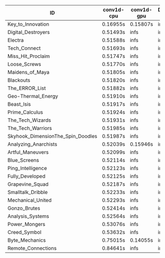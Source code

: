 |ID|conv1d-cpu|conv1d-gpu|DWSPConv2D-gpu|gemm-gpu|avg|
|-|-|-|-|-|-|
|Key_to_Innovation|0.16955s|0.15807s|infs|5.05467s|infs|
|Digital_Destroyers|0.51493s|infs|infs|5.03060s|infs|
|Electra|0.51588s|infs|infs|5.08261s|infs|
|Tech_Connect|0.51693s|infs|infs|5.03485s|infs|
|Miss_Hit_Proclaim|0.51747s|infs|infs|5.02901s|infs|
|Loose_Screws|0.51770s|infs|infs|5.07274s|infs|
|Maidens_of_Maya|0.51805s|infs|infs|5.06390s|infs|
|Blackouts|0.51820s|infs|infs|5.03192s|infs|
|The_ERROR_List|0.51882s|infs|infs|5.03724s|infs|
|Geo-Thermal_Energy|0.51910s|infs|infs|5.07339s|infs|
|Beast_Isis|0.51917s|infs|infs|5.05740s|infs|
|Prime_Calculus|0.51924s|infs|infs|5.02690s|infs|
|The_Tech_Wizards|0.51931s|infs|infs|5.06462s|infs|
|The_Tech_Warriors|0.51985s|infs|infs|5.05315s|infs|
|Skyhook_DimensionThe_Spin_Doodles|0.51987s|infs|infs|5.08037s|infs|
|Analyzing_Anarchists|0.52039s|0.15946s|infs|5.08347s|infs|
|Artful_Maneuvers|0.52099s|infs|infs|5.01212s|infs|
|Blue_Screens|0.52114s|infs|infs|5.05010s|infs|
|Ping_Intelligence|0.52123s|infs|infs|5.07123s|infs|
|Fully_Developed|0.52125s|infs|infs|5.04657s|infs|
|Grapevine_Squad|0.52187s|infs|infs|4.97543s|infs|
|Smalltalk_Dribble|0.52233s|infs|infs|5.03090s|infs|
|Mechanical_United|0.52293s|infs|infs|5.07588s|infs|
|Gonzo_Brutes|0.52414s|infs|infs|5.05898s|infs|
|Analysis_Systems|0.52564s|infs|infs|5.05186s|infs|
|Power_Mongers|0.53076s|infs|infs|5.03149s|infs|
|Creed_Symbol|0.53632s|infs|infs|5.03807s|infs|
|Byte_Mechanics|0.75015s|0.14055s|infs|5.07394s|infs|
|Remote_Connections|0.84641s|infs|infs|5.05285s|infs|
